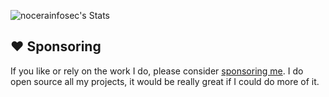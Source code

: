 ![nocerainfosec's Stats](https://github-readme-stats.vercel.app/api?username=nocerainfosec&theme=radical&show_icons=true&hide_border=true&count_private=false)
 
## ❤️ Sponsoring
If you like or rely on the work I do, please consider [sponsoring me](https://github.com/sponsors/nocerainfosec). I do open source all my projects, it would be really great if I could do more of it.
